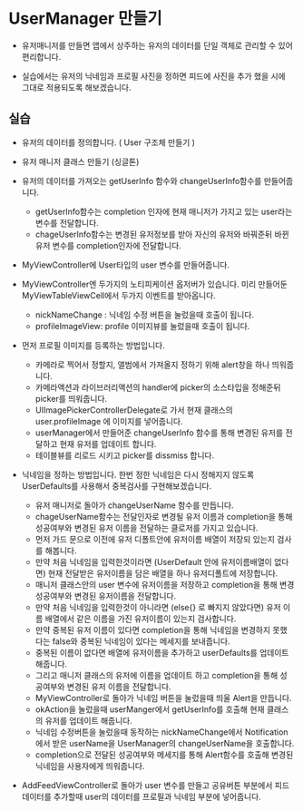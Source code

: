 # UserManager 만들기

* 유저매니저를 만들면 앱에서 상주하는 유저의 데이터를 단일 객체로 관리할 수 있어 편리합니다.

* 실습에서는 유저의 닉네임과 프로필 사진을 정하면 피드에 사진을 추가 했을 시에 그대로 적용되도록 해보겠습니다.

## 실습 


* 유저의 데이터를 정의합니다. ( User 구조체 만들기 )
* 유저 매니저 클래스 만들기 (싱글톤)
* 유저의 데이터를 가져오는 getUserInfo 함수와 changeUserInfo함수를 만들어줍니다.
	* getUserInfo함수는 completion 인자에 현재 매니저가 가지고 있는 user라는 변수를 전달합니다.
	* chageUserInfo함수는 변경된 유저정보를 받아 자신의 유저와 바꿔준뒤 바뀐 유저 변수를 completion인자에 전달합니다.
* MyViewController에 User타입의 user 변수를 만들어줍니다.
* MyViewController엔 두가지의 노티피케이션 옵저버가 있습니다. 미리 만들어둔 MyViewTableViewCell에서 두가지 이벤트를 받아옵니다. 
	* nickNameChange : 닉네임 수정 버튼을 눌렀을때 호출이 됩니다.
	* profileImageView: profile 이미지뷰를 눌렀을때 호출이 됩니다. 
* 먼저 프로필 이미지를 등록하는 방법입니다. 
	* 카메라로 찍어서 정할지, 앨범에서 가져올지 정하기 위해 alert창을 하나 띄워줍니다.
	* 카메라액션과 라이브러리액션의 handler에 picker의 소스타입을 정해준뒤 picker를 띄워줍니다.
	* UIImagePickerControllerDelegate로 가서 현재 클래스의 user.profileImage 에 이미지를 넣어줍니다.
	* userManager에서 만들어준 changeUserInfo 함수를 통해 변경된 유저를 전달하고 현재 유저를 업데이트 합니다.
	* 테이블뷰를 리로드 시키고 picker를 dissmiss 합니다.

* 닉네임을 정하는 방법입니다. 한번 정한 닉네임은 다시 정해지지 않도록 UserDefaults를 사용해서 중복검사를 구현해보겠습니다.
	* 유저 매니저로 돌아가 changeUserName 함수를 만듭니다.
	* chageUserName함수는 전달인자로 변경될 유저 이름과 completion을 통해 성공여부와 변경된 유저 이름을 전달하는 클로저를 가지고 있습니다.
	* 먼저 가드 문으로 이전에 유저 디폴트안에 유저이름 배열이 저장되 있는지 검사를 해봅니다.
	* 만약 처음 닉네임을 입력한것이라면 (UserDefault 안에 유저이름배열이 없다면) 현재 전달받은 유저이름을 담은 배열을 하나 유저디폴트에 저장합니다.
	* 매니저 클래스안의 user 변수에 유저이름을 저장하고 completion을 통해 변경성공여부와 변경된 유저이름을 전달합니다.
	* 만약 처음 닉네임을 입력한것이 아니라면 (else{} 로 빠지지 않았다면) 유저 이름 배열에서 같은 이름을 가진 유저이름이 있는지 검사합니다.
	* 만약 중복된 유저 이름이 있다면 completion을 통해 닉네임을 변경하지 못했다는 false와 중복된 닉네임이 있다는 메세지를 보내줍니다.
	* 중복된 이름이 없다면 배열에 유저이름을 추가하고 userDefaults를 업데이트 해줍니다.
	* 그리고 매니저 클래스의 유저에 이름을 업데이트 하고 completion을 통해 성공여부와 변경된 유저 이름을 전달합니다.
	* MyViewController로 돌아가 닉네임 버튼을 눌렀을때 띄울 Alert을 만듭니다.
	* okAction을 눌렀을때 userManger에서 getUserInfo를 호출해 현재 클래스의 유저를 업데이트 해줍니다.
	* 닉네임 수정버튼을 눌렀을때 동작하는 nickNameChange에서 Notification에서 받은 userName을 UserManager의 changeUserName을 호출합니다.
	* completion으로 전달된 성공여부와 메세지를 통해 Alert함수를 호출해 변경된 닉네임을 사용자에게 띄워줍니다.

* AddFeedViewController로 돌아가 user 변수를 만들고 공유버튼 부분에서 피드데이터를 추가할때 user의 데이터를 프로필과 닉네임 부분에 넣어줍니다.